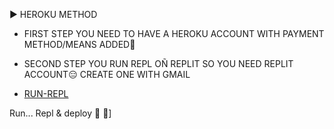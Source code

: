 ▶ HEROKU METHOD
- FIRST STEP
YOU NEED TO HAVE A HEROKU ACCOUNT WITH PAYMENT METHOD/MEANS ADDED🤝
- SECOND STEP
YOU RUN REPL OÑ REPLIT SO YOU NEED REPLIT ACCOUNT😑
CREATE ONE WITH GMAIL

- [RUN-REPL](https://replit.com/@HopeAmadi/STAR-MD-V2-PAIR-CODE?s=app) 

Run... Repl & deploy 🙂
🥂]